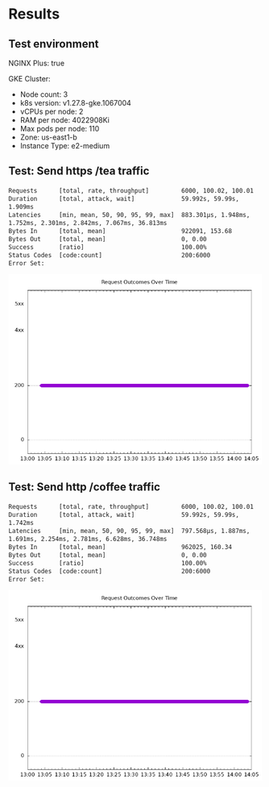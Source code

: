 # Results

## Test environment

NGINX Plus: true

GKE Cluster:

- Node count: 3
- k8s version: v1.27.8-gke.1067004
- vCPUs per node: 2
- RAM per node: 4022908Ki
- Max pods per node: 110
- Zone: us-east1-b
- Instance Type: e2-medium

## Test: Send https /tea traffic

```text
Requests      [total, rate, throughput]         6000, 100.02, 100.01
Duration      [total, attack, wait]             59.992s, 59.99s, 1.909ms
Latencies     [min, mean, 50, 90, 95, 99, max]  883.301µs, 1.948ms, 1.752ms, 2.301ms, 2.842ms, 7.067ms, 36.813ms
Bytes In      [total, mean]                     922091, 153.68
Bytes Out     [total, mean]                     0, 0.00
Success       [ratio]                           100.00%
Status Codes  [code:count]                      200:6000  
Error Set:
```

![https-plus.png](https-plus.png)

## Test: Send http /coffee traffic

```text
Requests      [total, rate, throughput]         6000, 100.02, 100.01
Duration      [total, attack, wait]             59.992s, 59.99s, 1.742ms
Latencies     [min, mean, 50, 90, 95, 99, max]  797.568µs, 1.887ms, 1.691ms, 2.254ms, 2.781ms, 6.628ms, 36.748ms
Bytes In      [total, mean]                     962025, 160.34
Bytes Out     [total, mean]                     0, 0.00
Success       [ratio]                           100.00%
Status Codes  [code:count]                      200:6000  
Error Set:
```

![http-plus.png](http-plus.png)
